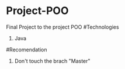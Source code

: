 # Project-POO
Final Project to the project POO
#Technologies
1. Java

#Recomendation
1. Don't touch the brach "Master"
